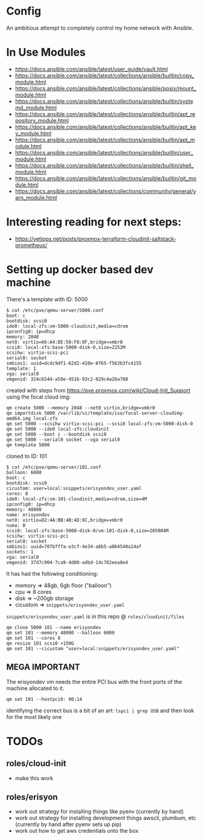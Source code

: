 # Config

An ambitious attempt to completely control my home network with Ansible.

# In Use Modules

 * https://docs.ansible.com/ansible/latest/user_guide/vault.html
 * https://docs.ansible.com/ansible/latest/collections/ansible/builtin/copy_module.html
 * https://docs.ansible.com/ansible/latest/collections/ansible/posix/mount_module.html
 * https://docs.ansible.com/ansible/latest/collections/ansible/builtin/systemd_module.html
 * https://docs.ansible.com/ansible/latest/collections/ansible/builtin/apt_repository_module.html
 * https://docs.ansible.com/ansible/latest/collections/ansible/builtin/apt_key_module.html
 * https://docs.ansible.com/ansible/latest/collections/ansible/builtin/apt_module.html
 * https://docs.ansible.com/ansible/latest/collections/ansible/builtin/user_module.html
 * https://docs.ansible.com/ansible/latest/collections/ansible/builtin/shell_module.html
 * https://docs.ansible.com/ansible/latest/collections/ansible/builtin/git_module.html
 * https://docs.ansible.com/ansible/latest/collections/community/general/yarn_module.html

# Interesting reading for next steps:

 * https://yetiops.net/posts/proxmox-terraform-cloudinit-saltstack-prometheus/

# Setting up docker based dev machine

There's a template with ID: 5000

```
$ cat /etc/pve/qemu-server/5000.conf 
boot: c
bootdisk: scsi0
ide0: local-zfs:vm-5000-cloudinit,media=cdrom
ipconfig0: ip=dhcp
memory: 2048
net0: virtio=66:A4:DE:50:F8:8F,bridge=vmbr0
scsi0: local-zfs:base-5000-disk-0,size=2252M
scsihw: virtio-scsi-pci
serial0: socket
smbios1: uuid=dcdc9df1-62d2-410e-8f65-f563b3fc4155
template: 1
vga: serial0
vmgenid: 324c6544-a58e-451b-93c2-029c4a26a788
```

created with steps from https://pve.proxmox.com/wiki/Cloud-Init_Support
using the focal cloud img:

```
qm create 5000 --memory 2048 --net0 virtio,bridge=vmbr0
qm importdisk 5000 /var/lib/vz/template/iso/focal-server-cloudimg-amd64.img local-zfs
qm set 5000 --scsihw virtio-scsi-pci --scsi0 local-zfs:vm-5000-disk-0
qm set 5000 --ide0 local-zfs:cloudinit
qm set 5000 --boot c --bootdisk scsi0
qm set 5000 --serial0 socket --vga serial0
qm template 5000
```

cloned to ID: 101

```
$ cat /etc/pve/qemu-server/101.conf 
balloon: 6000
boot: c
bootdisk: scsi0
cicustom: user=local:snippets/erisyondev_user.yaml
cores: 8
ide0: local-zfs:vm-101-cloudinit,media=cdrom,size=4M
ipconfig0: ip=dhcp
memory: 48000
name: erisyondev
net0: virtio=D2:4A:BB:4B:4D:8C,bridge=vmbr0
numa: 0
scsi0: local-zfs:base-5000-disk-0/vm-101-disk-0,size=205004M
scsihw: virtio-scsi-pci
serial0: socket
smbios1: uuid=707b7ffa-e3cf-4e34-a6b5-a864540a14af
sockets: 1
vga: serial0
vmgenid: 37d7c904-7ca9-4d00-adbd-14c782eea8e4
```

It has had the following conditioning:

 * memory => 48gb, 6gb floor ("balloon")
 * cpu => 8 cores
 * disk => ~200gb storage
 * cicustom => `snippets/erisyondev_user.yaml`

`snippets/erisyondev_user.yaml` is in this repo @ `roles/cloudinit/files`


```
qm clone 5000 101 --name erisyondev
qm set 101 --memory 48000 --balloon 6000
qm set 101 --cores 8
qm resize 101 scsi0 +150G
qm set 101 --cicustom "user=local:snippets/erisyondev_user.yaml"
```

## MEGA IMPORTANT

The erisyondev vm needs the entire PCI bus with the front ports of the machine allocated to it.

```
qm set 101 --hostpci0: 00:14
```

identifying the correct bus is a bit of an art: `lspci | grep USB` and then look for the most likely one

# TODOs

## roles/cloud-init

 * make this work

## roles/erisyon

 * work out strategy for installing things like pyenv (currently by hand)
 * work out strategy for installing development things awscli, plumbum, etc (currently by hand after pyenv sets up pip)
 * work out how to get aws credentials onto the box
